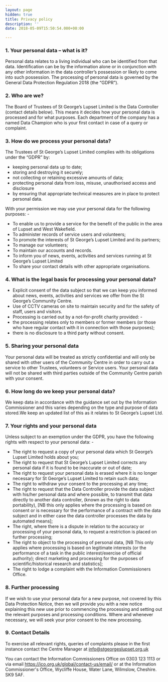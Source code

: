 ```yaml
---
layout: page
hidden: true
title: Privacy policy
description: ''
date: 2018-05-09T15:50:54.000+00:00

---
```

### 1. Your personal data – what is it?

Personal data relates to a living individual who can be identified from that data. Identification can be by the information alone or in conjunction with any other information in the data controller’s possession or likely to come into such possession. The processing of personal data is governed by the General Data Protection Regulation 2018 (the “GDPR”). 

### 2. Who are we?

The Board of Trustees of St George’s Lupset Limited is the Data Controller (contact details below). This means it decides how your personal data is processed and for what purposes. Each department of the company has a named Data Champion who is your first contact in case of a query or complaint.

### 3. How do we process your personal data?

The Trustees of St George’s Lupset Limited complies with its obligations under the “GDPR” by:

* keeping personal data up to date;
* storing and destroying it securely;
* not collecting or retaining excessive amounts of data;
* protecting personal data from loss, misuse, unauthorised access and disclosure
* by ensuring that appropriate technical measures are in place to protect personal data.

With your permission we may use your personal data for the following purposes: -

* To enable us to provide a service for the benefit of the public in the area of Lupset and West Wakefield.
* To administer records of service users and volunteers;
* To promote the interests of St George’s Lupset Limited and its partners;
* To manage our volunteers;
* To maintain our accounts and records.
* To inform you of news, events, activities and services running at St George’s Lupset Limited
* To share your contact details with other appropriate organisations.

### 4. What is the legal basis for processing your personal data?

* Explicit consent of the data subject so that we can keep you informed about news, events, activities and services we offer from the St George’s Community Centre.
* Use of CCTV cameras on site to maintain security and for the safety of staff, users and visitors.
* Processing is carried out by a not-for-profit charity provided: -
* the processing relates only to members or former members (or those who have regular contact with it in connection with those purposes);
* there is no disclosure to a third party without consent.

### 5. Sharing your personal data

Your personal data will be treated as strictly confidential and will only be shared with other users of the Community Centre in order to carry out a service to other Trustees, volunteers or Service users. Your personal data will not be shared with third parties outside of the Community Centre parish with your consent.

### 6. How long do we keep your personal data?

We keep data in accordance with the guidance set out by the Information Commissioner and this varies depending on the type and purpose of data stored.We keep an updated list of this as it relates to St George’s Lupset Ltd.

### 7. Your rights and your personal data

Unless subject to an exemption under the GDPR, you have the following rights with respect to your personal data: -

* The right to request a copy of your personal data which St George’s Lupset Limited holds about you;
* The right to request that St George’s Lupset Limited corrects any personal data if it is found to be inaccurate or out of date;
* The right to request your personal data is erased where it is no longer necessary for St George’s Lupset Limited to retain such data;
* The right to withdraw your consent to the processing at any time;
* The right to request that the Data Controller provide the data subject with his/her personal data and where possible, to transmit that data directly to another data controller, (known as the right to data portability), \[NB this only applies where the processing is based on consent or is necessary for the performance of a contract with the data subject and in either case the data controller processes the data by automated means\];
* The right, where there is a dispute in relation to the accuracy or processing of your personal data, to request a restriction is placed on further processing;
* The right to object to the processing of personal data, \[NB This only applies where processing is based on legitimate interests (or the performance of a task in the public interest/exercise of official authority); direct marketing and processing for the purposes of scientific/historical research and statistics\];
* The right to lodge a complaint with the Information Commissioners Office.

### 8. Further processing

If we wish to use your personal data for a new purpose, not covered by this Data Protection Notice, then we will provide you with a new notice explaining this new use prior to commencing the processing and setting out the relevant purposes and processing conditions. Where and whenever necessary, we will seek your prior consent to the new processing.

### 9. Contact Details

To exercise all relevant rights, queries of complaints please in the first instance contact the Centre Manager at info@stgeorgeslupset.org.uk

You can contact the Information Commissioners Office on 0303 123 1113 or via email https://ico.org.uk/global/contact-us/email/ or at the Information Commissioner's Office, Wycliffe House, Water Lane, Wilmslow, Cheshire. SK9 5AF.
